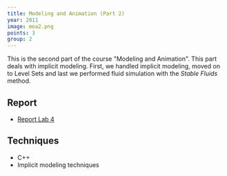 ```yaml
---
title: Modeling and Animation (Part 2)
year: 2011
image: moa2.png
points: 3
group: 2
---
```


This is the second part of the course "Modeling and Animation". This
part deals with implicit modeling. First, we handled implicit
modeling, moved on to Level Sets and last we performed fluid
simulation with the _Stable Fluids_ method. 

## Report ##

- [Report Lab 4](files/report_lab4.pdf "Report Lab 4")

## Techniques ##
- C++
- Implicit modeling techniques
